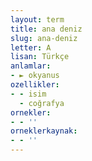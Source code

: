 ```yaml
---
layout: term
title: ana deniz
slug: ana-deniz
letter: A
lisan: Türkçe
anlamlar:
- ► okyanus
ozellikler:
- - isim
  - coğrafya
ornekler:
- - ''
orneklerkaynak:
- - ''
---
```

